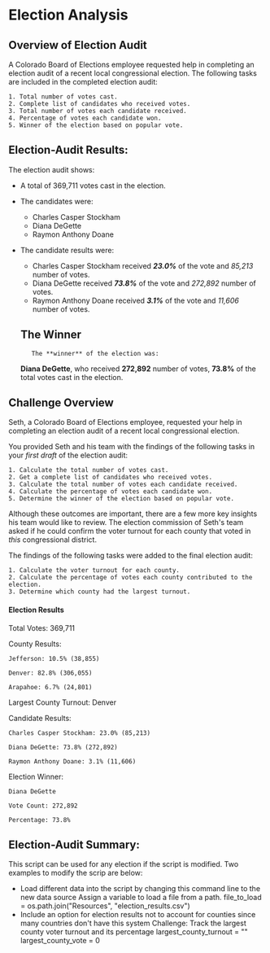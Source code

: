# Election Analysis 


## Overview of Election Audit

A Colorado Board of Elections employee requested help in completing an election audit of a recent local congressional election. The following tasks are included in the completed election audit:

	1. Total number of votes cast. 
	2. Complete list of candidates who received votes. 
	3. Total number of votes each candidate received. 
	4. Percentage of votes each candidate won. 
	5. Winner of the election based on popular vote. 

## Election-Audit Results:

The election audit shows: 

* A total of 369,711 votes cast in the election.
* The candidates were:
	- Charles Casper Stockham
	- Diana DeGette
	- Raymon Anthony Doane
* The candidate results were:
	- Charles Casper Stockham received **_23.0%_** of the vote and _85,213_ number of votes.
	- Diana DeGette received **_73.8%_** of the vote and _272,892_ number of votes.
	- Raymon Anthony Doane received **_3.1%_** of the vote and _11,606_ number of votes.
  
  
  
  ## The Winner
  
  
         The **winner** of the election was:

    **Diana DeGette**, who received **272,892** number of votes, **73.8%** of the total votes cast in the election.
	
  

## Challenge Overview



Seth, a Colorado Board of Elections employee, requested your help in completing an election audit of a recent local congressional election.

You provided Seth and his team with the findings of the following tasks in your *first draft* of the election audit:

	1. Calculate the total number of votes cast. 
	2. Get a complete list of candidates who received votes. 
	3. Calculate the total number of votes each candidate received. 
	4. Calculate the percentage of votes each candidate won. 
	5. Determine the winner of the election based on popular vote.
	
Although these outcomes are important, there are a few more key insights his team would like to review. The election commission of Seth's team asked if he could confirm the voter turnout for each county that voted in *this* congressional district.

The findings of the following tasks were added to the final election audit:
	
	1. Calculate the voter turnout for each county.
	2. Calculate the percentage of votes each county contributed to the election.
	3. Determine which county had the largest turnout.


#### Election Results

Total Votes: 369,711
	
County Results:
	
	Jefferson: 10.5% (38,855)
	
	Denver: 82.8% (306,055)
	
	Arapahoe: 6.7% (24,801)
	
Largest County Turnout: Denver

Candidate Results:

	Charles Casper Stockham: 23.0% (85,213)

	Diana DeGette: 73.8% (272,892)

	Raymon Anthony Doane: 3.1% (11,606)

Election Winner: 

	Diana DeGette

	Vote Count: 272,892

	Percentage: 73.8%
	
## Election-Audit Summary:
	
This script can be used for any election if the script is modified. Two examples to modify the scrip are below: 

* Load different data into the script by changing this command line to the new data source
	Assign a variable to load a file from a path.
	file_to_load = os.path.join("Resources", "election_results.csv")
* Include an option for election results not to account for counties since many countries don't have this system
  	Challenge: Track the largest county voter turnout and its percentage
	largest_county_turnout = ""
	largest_county_vote = 0

